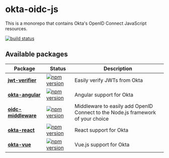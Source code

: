 # okta-oidc-js
This is a monorepo that contains Okta's OpenID Connect JavaScript resources.

[![build status](https://img.shields.io/travis/okta/okta-oidc-js/master.svg?style=flat-square)](https://travis-ci.org/okta/okta-oidc-js)

## Available packages

|Package    | Status   |  Description |
|-----------|----------|--------------|
| [**jwt-verifier**](/packages/jwt-verifier) | [![npm version](https://img.shields.io/npm/v/@okta/jwt-verifier.svg?style=flat-square)](https://www.npmjs.com/package/@okta/jwt-verifier) | Easily verify JWTs from Okta   |
| [**okta-angular**](/packages/okta-angular) | [![npm version](https://img.shields.io/npm/v/@okta/okta-angular.svg?style=flat-square)](https://www.npmjs.com/package/@okta/okta-angular) | Angular support for Okta
| [**oidc-middleware**](/packages/oidc-middleware) | [![npm version](https://img.shields.io/npm/v/@okta/oidc-middleware.svg?style=flat-square)](https://www.npmjs.com/package/@okta/oidc-middleware) | Middleware to easily add OpenID Connect to the Node.js framework of your choice
| [**okta-react**](/packages/okta-react) | [![npm version](https://img.shields.io/npm/v/@okta/okta-react.svg?style=flat-square)](https://www.npmjs.com/package/@okta/okta-react) | React support for Okta
| [**okta-vue**](/packages/okta-vue) | [![npm version](https://img.shields.io/npm/v/@okta/okta-vue.svg?style=flat-square)](https://www.npmjs.com/package/@okta/okta-vue) | Vue.js support for Okta
